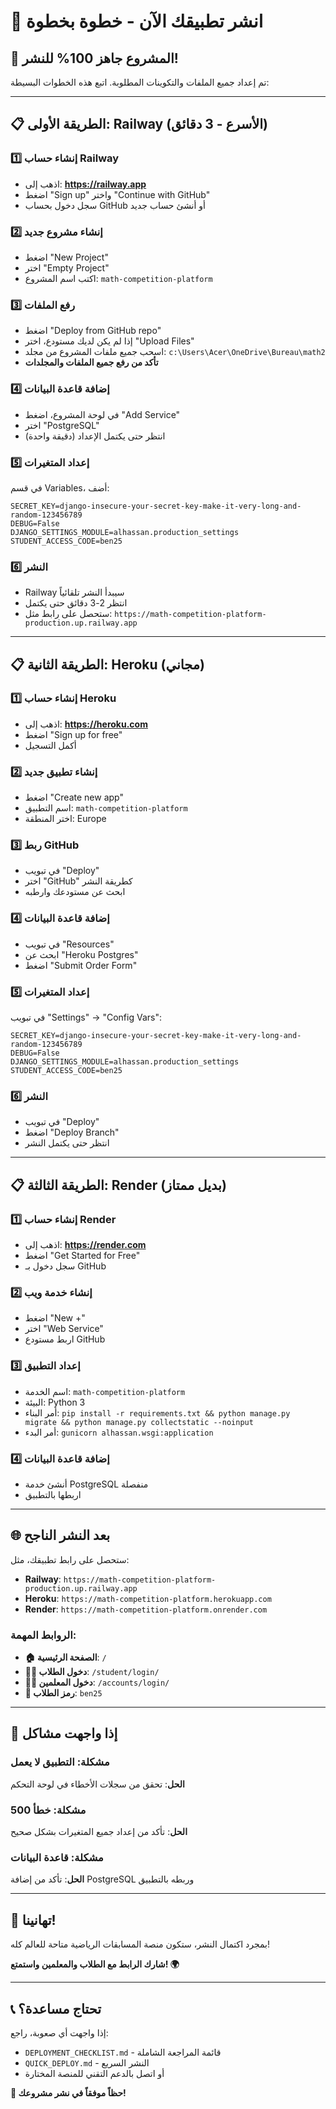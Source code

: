 # 🚀 انشر تطبيقك الآن - خطوة بخطوة

## 🎯 المشروع جاهز 100% للنشر!

تم إعداد جميع الملفات والتكوينات المطلوبة. اتبع هذه الخطوات البسيطة:

---

## 📋 الطريقة الأولى: Railway (الأسرع - 3 دقائق)

### 1️⃣ إنشاء حساب Railway
- اذهب إلى: **https://railway.app**
- اضغط "Sign up" واختر "Continue with GitHub"
- سجل دخول بحساب GitHub أو أنشئ حساب جديد

### 2️⃣ إنشاء مشروع جديد
- اضغط "New Project"
- اختر "Empty Project"
- اكتب اسم المشروع: `math-competition-platform`

### 3️⃣ رفع الملفات
- اضغط "Deploy from GitHub repo"
- إذا لم يكن لديك مستودع، اختر "Upload Files"
- اسحب جميع ملفات المشروع من مجلد: `c:\Users\Acer\OneDrive\Bureau\math2`
- **تأكد من رفع جميع الملفات والمجلدات**

### 4️⃣ إضافة قاعدة البيانات
- في لوحة المشروع، اضغط "Add Service"
- اختر "PostgreSQL"
- انتظر حتى يكتمل الإعداد (دقيقة واحدة)

### 5️⃣ إعداد المتغيرات
في قسم Variables، أضف:
```
SECRET_KEY=django-insecure-your-secret-key-make-it-very-long-and-random-123456789
DEBUG=False
DJANGO_SETTINGS_MODULE=alhassan.production_settings
STUDENT_ACCESS_CODE=ben25
```

### 6️⃣ النشر
- Railway سيبدأ النشر تلقائياً
- انتظر 2-3 دقائق حتى يكتمل
- ستحصل على رابط مثل: `https://math-competition-platform-production.up.railway.app`

---

## 📋 الطريقة الثانية: Heroku (مجاني)

### 1️⃣ إنشاء حساب Heroku
- اذهب إلى: **https://heroku.com**
- اضغط "Sign up for free"
- أكمل التسجيل

### 2️⃣ إنشاء تطبيق جديد
- اضغط "Create new app"
- اسم التطبيق: `math-competition-platform`
- اختر المنطقة: Europe

### 3️⃣ ربط GitHub
- في تبويب "Deploy"
- اختر "GitHub" كطريقة النشر
- ابحث عن مستودعك وارطبه

### 4️⃣ إضافة قاعدة البيانات
- في تبويب "Resources"
- ابحث عن "Heroku Postgres"
- اضغط "Submit Order Form"

### 5️⃣ إعداد المتغيرات
في تبويب "Settings" → "Config Vars":
```
SECRET_KEY=django-insecure-your-secret-key-make-it-very-long-and-random-123456789
DEBUG=False
DJANGO_SETTINGS_MODULE=alhassan.production_settings
STUDENT_ACCESS_CODE=ben25
```

### 6️⃣ النشر
- في تبويب "Deploy"
- اضغط "Deploy Branch"
- انتظر حتى يكتمل النشر

---

## 📋 الطريقة الثالثة: Render (بديل ممتاز)

### 1️⃣ إنشاء حساب Render
- اذهب إلى: **https://render.com**
- اضغط "Get Started for Free"
- سجل دخول بـ GitHub

### 2️⃣ إنشاء خدمة ويب
- اضغط "New +"
- اختر "Web Service"
- اربط مستودع GitHub

### 3️⃣ إعداد التطبيق
- اسم الخدمة: `math-competition-platform`
- البيئة: Python 3
- أمر البناء: `pip install -r requirements.txt && python manage.py migrate && python manage.py collectstatic --noinput`
- أمر البدء: `gunicorn alhassan.wsgi:application`

### 4️⃣ إضافة قاعدة البيانات
- أنشئ خدمة PostgreSQL منفصلة
- اربطها بالتطبيق

---

## 🌐 بعد النشر الناجح

ستحصل على رابط تطبيقك، مثل:
- **Railway**: `https://math-competition-platform-production.up.railway.app`
- **Heroku**: `https://math-competition-platform.herokuapp.com`
- **Render**: `https://math-competition-platform.onrender.com`

### الروابط المهمة:
- **🏠 الصفحة الرئيسية**: `/`
- **👨‍🎓 دخول الطلاب**: `/student/login/`
- **👨‍🏫 دخول المعلمين**: `/accounts/login/`
- **🔑 رمز الطلاب**: `ben25`

---

## 🔧 إذا واجهت مشاكل

### مشكلة: التطبيق لا يعمل
**الحل**: تحقق من سجلات الأخطاء في لوحة التحكم

### مشكلة: خطأ 500
**الحل**: تأكد من إعداد جميع المتغيرات بشكل صحيح

### مشكلة: قاعدة البيانات
**الحل**: تأكد من إضافة PostgreSQL وربطه بالتطبيق

---

## 🎉 تهانينا!

بمجرد اكتمال النشر، ستكون منصة المسابقات الرياضية متاحة للعالم كله!

**شارك الرابط مع الطلاب والمعلمين واستمتع! 🌍**

---

## 📞 تحتاج مساعدة؟

إذا واجهت أي صعوبة، راجع:
- `DEPLOYMENT_CHECKLIST.md` - قائمة المراجعة الشاملة
- `QUICK_DEPLOY.md` - النشر السريع
- أو اتصل بالدعم التقني للمنصة المختارة

**🚀 حظاً موفقاً في نشر مشروعك!**
